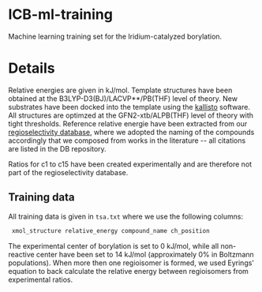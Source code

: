 # ICB-ml-training
Machine learning training set for the Iridium-catalyzed borylation.

# Details
Relative energies are given in kJ/mol. Template structures have been obtained at the B3LYP-D3(BJ)/LACVP**/PB(THF) level of theory.
New substrates have been docked into the template using the [kallisto](https://github.com/AstraZeneca/kallisto) software. 
All structures are optimzed at the GFN2-xtb/ALPB(THF) level of theory with tight thresholds.
Reference relative energie have been extracted from our [regioselectivity database](https://github.com/f3rmion/db_regioselectivity), where we adopted the naming of the compounds accordingly that we composed from works in the literature -- all citations are listed in the DB repository. 

Ratios for c1 to c15 have been created experimentally and are therefore not part of the regioselectivity database.

## Training data
All training data is given in ``tsa.txt`` where we use the following columns:

```bash
 xmol_structure relative_energy compound_name ch_position
```

The experimental center of borylation is set to 0 kJ/mol, while all non-reactive center have been set to 14 kJ/mol (approximately 0% in Boltzmann populations).
When more then one regioisomer is formed, we used Eyrings' equation to back calculate the relative energy between regioisomers from experimental ratios.
